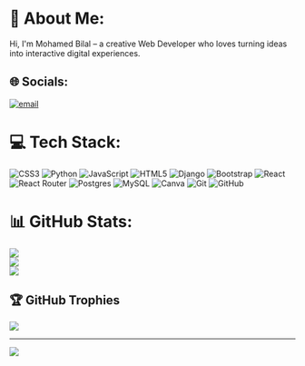 # 💫 About Me:
Hi, I'm Mohamed Bilal – a creative Web Developer who loves turning ideas into interactive digital experiences.


## 🌐 Socials:
[![email](https://img.shields.io/badge/Email-D14836?logo=gmail&logoColor=white)](mailto:mdbilal212002@gmail.com) 

# 💻 Tech Stack:
![CSS3](https://img.shields.io/badge/css3-%231572B6.svg?style=for-the-badge&logo=css3&logoColor=white) ![Python](https://img.shields.io/badge/python-3670A0?style=for-the-badge&logo=python&logoColor=ffdd54) ![JavaScript](https://img.shields.io/badge/javascript-%23323330.svg?style=for-the-badge&logo=javascript&logoColor=%23F7DF1E) ![HTML5](https://img.shields.io/badge/html5-%23E34F26.svg?style=for-the-badge&logo=html5&logoColor=white) ![Django](https://img.shields.io/badge/django-%23092E20.svg?style=for-the-badge&logo=django&logoColor=white) ![Bootstrap](https://img.shields.io/badge/bootstrap-%238511FA.svg?style=for-the-badge&logo=bootstrap&logoColor=white) ![React](https://img.shields.io/badge/react-%2320232a.svg?style=for-the-badge&logo=react&logoColor=%2361DAFB) ![React Router](https://img.shields.io/badge/React_Router-CA4245?style=for-the-badge&logo=react-router&logoColor=white) ![Postgres](https://img.shields.io/badge/postgres-%23316192.svg?style=for-the-badge&logo=postgresql&logoColor=white) ![MySQL](https://img.shields.io/badge/mysql-4479A1.svg?style=for-the-badge&logo=mysql&logoColor=white) ![Canva](https://img.shields.io/badge/Canva-%2300C4CC.svg?style=for-the-badge&logo=Canva&logoColor=white) ![Git](https://img.shields.io/badge/git-%23F05033.svg?style=for-the-badge&logo=git&logoColor=white) ![GitHub](https://img.shields.io/badge/github-%23121011.svg?style=for-the-badge&logo=github&logoColor=white)
# 📊 GitHub Stats:
![](https://github-readme-stats.vercel.app/api?username=Mohamedbilal21&theme=dark&hide_border=false&include_all_commits=false&count_private=false)<br/>
![](https://nirzak-streak-stats.vercel.app/?user=Mohamedbilal21&theme=dark&hide_border=false)<br/>
![](https://github-readme-stats.vercel.app/api/top-langs/?username=Mohamedbilal21&theme=dark&hide_border=false&include_all_commits=false&count_private=false&layout=compact)

## 🏆 GitHub Trophies
![](https://github-profile-trophy.vercel.app/?username=Mohamedbilal21&theme=radical&no-frame=false&no-bg=true&margin-w=4)

---
[![](https://visitcount.itsvg.in/api?id=Mohamedbilal21&icon=0&color=0)](https://visitcount.itsvg.in)

<!-- Proudly created with GPRM ( https://gprm.itsvg.in ) -->
